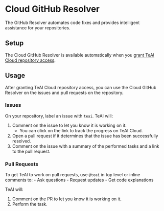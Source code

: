 # Cloud GitHub Resolver

The GitHub Resolver automates code fixes and provides intelligent assistance for your repositories.

## Setup

The Cloud GitHub Resolver is available automatically when you
[grant TeAI Cloud repository access](./teai-cloud.md#adding-repository-access).

## Usage

After granting TeAI Cloud repository access, you can use the Cloud GitHub Resolver on the issues and pull requests
on the repository.

### Issues

On your repository, label an issue with `teai`. TeAI will:
1. Comment on the issue to let you know it is working on it.
    - You can click on the link to track the progress on TeAI Cloud.
2. Open a pull request if it determines that the issue has been successfully resolved.
3. Comment on the issue with a summary of the performed tasks and a link to the pull request.


### Pull Requests

To get TeAI to work on pull requests, use `@teai` in top level or inline comments to:
     - Ask questions
     - Request updates
     - Get code explanations

TeAI will:
1. Comment on the PR to let you know it is working on it.
2. Perform the task.

